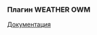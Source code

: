 ### Плагин WEATHER OWM

[Документация](https://e154.github.io/smart-home/ru/docs/plugins/weather/owm/)
